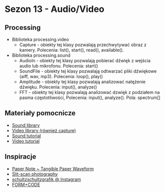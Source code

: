 # Sezon 13 - Audio/Video

## Processing

- Biblioteka processing.video
  - Capture - obiekty tej klasy pozwalają przechwytywać obraz z kamery. Polecenia: list(), start(), read(), available().
- Biblioteka processing.sound
  - AudioIn - obiekty tej klasy pozwalają pobierać dźwięk z wejścia audio lub mikrofonu. Polecenia: start()
  - SoundFile - obiekty tej klasy pozwalają odtwarzać pliki dźwiękowe (aiff, wav, mp3). Polecenia: loop(), play()
  - Amplitude - obiekty tej klasy pozwalają analizować natężenie dźwięku. Polecenia: input(), analyze()
  - FFT - obiekty tej klasy pozwalają analizować dzwięk z podziałem na pasma częstotliwości, Polecenia: input(), analyze(). Pola: spectrum[]

## Materiały pomocnicze

- [Sound library](https://processing.org/reference/libraries/sound/index.html)
- [Video library (również capture)](https://processing.org/reference/libraries/video/index.html)
- [Sound tutorial](https://processing.org/tutorials/sound/)
- [Video tutorial](https://processing.org/tutorials/video/)

## Inspiracje

- [Paper Note ~ Tangible Paper Waveform](https://vimeo.com/37554411)
- [Slit-scan photography](https://en.wikipedia.org/wiki/Slit-scan_photography)
- [schultzschultzgrafik @ Instagram](https://www.instagram.com/schultzschultzgrafik)
- [FORM+CODE](http://formandcode.com)